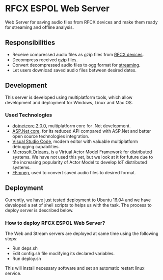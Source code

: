 # RFCX ESPOL Web Server
Web Server for saving audio files from RFCX devices and make them ready for streaming and offline analysis.

## Responsibilities
- Receive compressed audio files as gzip files from [RFCX devices](rfcx-devices.md).
- Decompress received gzip files.
- Convert decompressed audio files to ogg format for [streaming](rfcx-espol-stream-server.md).
- Let users download saved audio files between desired dates.

## Development
This server is developed using multiplatform tools, which allow development and deployment for Windows, Linux and Mac OS. 

### Used Technologies
- [dotnetcore 2.0.0](https://dotnet.github.io/), multiplatform core for .Net development.
- [ASP.Net core](https://docs.microsoft.com/en-us/aspnet/core/), for its reduced API compared with ASP.Net and better open source technologies integration.
- [Visual Studio Code](https://code.visualstudio.com/), modern editor with valuable multiplatform debugging capabilities.
- [Microsoft.Orleans](https://dotnet.github.io/orleans/), is a Virtual Actor Model Framework for distributed systems. We have not used this yet, but we look at it for future due to the increasing popularity of Actor Model to develop IoT distributed systems.
- [FFmpeg](https://www.ffmpeg.org/), used to convert saved audio files to desired format.

## Deployment
Currently, we have just tested deployment to Ubuntu 16.04 and we have developed a set of shell scripts to helps us with the task. The process to deploy server is described below.

### How to deploy RFCX ESPOL Web Server?
The Web and Stream servers are deployed at same time using the following steps:

- Run deps.sh
- Edit config.sh file modifying its declared variables.
- Run deploy.sh

This will install necessary software and set an automatic restart linux service.